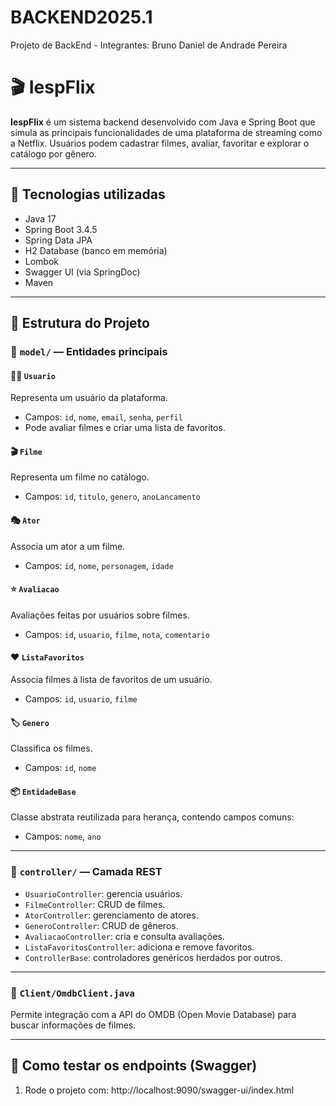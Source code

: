 # BACKEND2025.1
Projeto de BackEnd - Integrantes: Bruno Daniel de Andrade Pereira
# 🎬 IespFlix

**IespFlix** é um sistema backend desenvolvido com Java e Spring Boot que simula as principais funcionalidades de uma plataforma de streaming como a Netflix. Usuários podem cadastrar filmes, avaliar, favoritar e explorar o catálogo por gênero.

---

## 🚀 Tecnologias utilizadas

- Java 17
- Spring Boot 3.4.5
- Spring Data JPA
- H2 Database (banco em memória)
- Lombok
- Swagger UI (via SpringDoc)
- Maven

---

## 🧠 Estrutura do Projeto

### 📁 `model/` — Entidades principais

#### 🧍‍♂️ `Usuario`
Representa um usuário da plataforma.
- Campos: `id`, `nome`, `email`, `senha`, `perfil`
- Pode avaliar filmes e criar uma lista de favoritos.

#### 🎬 `Filme`
Representa um filme no catálogo.
- Campos: `id`, `titulo`, `genero`, `anoLancamento`

#### 🎭 `Ator`
Associa um ator a um filme.
- Campos: `id`, `nome`, `personagem`, `idade`

#### ⭐ `Avaliacao`
Avaliações feitas por usuários sobre filmes.
- Campos: `id`, `usuario`, `filme`, `nota`, `comentario`

#### ❤️ `ListaFavoritos`
Associa filmes à lista de favoritos de um usuário.
- Campos: `id`, `usuario`, `filme`

#### 🏷️ `Genero`
Classifica os filmes.
- Campos: `id`, `nome`

#### 📦 `EntidadeBase`
Classe abstrata reutilizada para herança, contendo campos comuns:
- Campos: `nome`, `ano`

---

### 📁 `controller/` — Camada REST

- `UsuarioController`: gerencia usuários.
- `FilmeController`: CRUD de filmes.
- `AtorController`: gerenciamento de atores.
- `GeneroController`: CRUD de gêneros.
- `AvaliacaoController`: cria e consulta avaliações.
- `ListaFavoritosController`: adiciona e remove favoritos.
- `ControllerBase`: controladores genéricos herdados por outros.

---

### 📁 `Client/OmdbClient.java`
Permite integração com a API do OMDB (Open Movie Database) para buscar informações de filmes.

---

## 🧪 Como testar os endpoints (Swagger)

1. Rode o projeto com:
http://localhost:9090/swagger-ui/index.html
